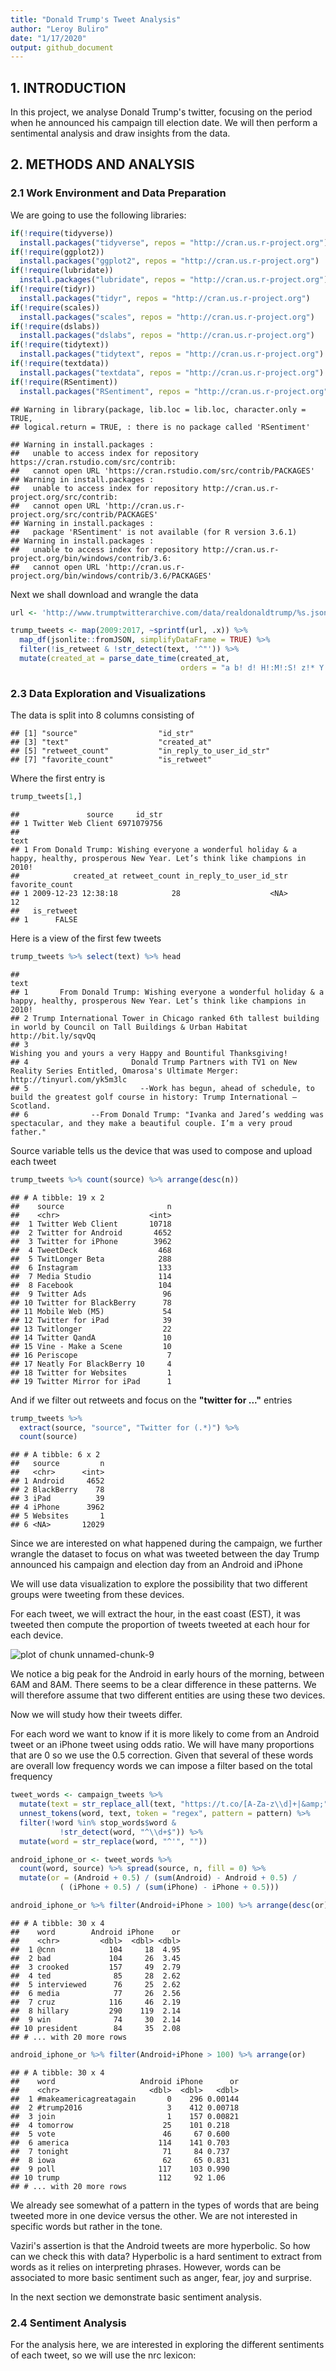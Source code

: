 ```yaml
---
title: "Donald Trump's Tweet Analysis"
author: "Leroy Buliro"
date: "1/17/2020"
output: github_document
---
```




## 1. INTRODUCTION

In this project, we analyse Donald Trump's twitter, focusing on the period when he announced his campaign till election date. We will then perform a sentimental analysis and draw insights from the data.

## 2. METHODS AND ANALYSIS

### 2.1 Work Environment and Data Preparation

We are going to use the following libraries:


```r
if(!require(tidyverse)) 
  install.packages("tidyverse", repos = "http://cran.us.r-project.org")
if(!require(ggplot2)) 
  install.packages("ggplot2", repos = "http://cran.us.r-project.org")
if(!require(lubridate)) 
  install.packages("lubridate", repos = "http://cran.us.r-project.org")
if(!require(tidyr)) 
  install.packages("tidyr", repos = "http://cran.us.r-project.org")
if(!require(scales)) 
  install.packages("scales", repos = "http://cran.us.r-project.org")
if(!require(dslabs)) 
  install.packages("dslabs", repos = "http://cran.us.r-project.org")
if(!require(tidytext)) 
  install.packages("tidytext", repos = "http://cran.us.r-project.org")
if(!require(textdata)) 
  install.packages("textdata", repos = "http://cran.us.r-project.org")
if(!require(RSentiment)) 
  install.packages("RSentiment", repos = "http://cran.us.r-project.org")
```

```
## Warning in library(package, lib.loc = lib.loc, character.only = TRUE,
## logical.return = TRUE, : there is no package called 'RSentiment'
```

```
## Warning in install.packages :
##   unable to access index for repository https://cran.rstudio.com/src/contrib:
##   cannot open URL 'https://cran.rstudio.com/src/contrib/PACKAGES'
## Warning in install.packages :
##   unable to access index for repository http://cran.us.r-project.org/src/contrib:
##   cannot open URL 'http://cran.us.r-project.org/src/contrib/PACKAGES'
## Warning in install.packages :
##   package 'RSentiment' is not available (for R version 3.6.1)
## Warning in install.packages :
##   unable to access index for repository http://cran.us.r-project.org/bin/windows/contrib/3.6:
##   cannot open URL 'http://cran.us.r-project.org/bin/windows/contrib/3.6/PACKAGES'
```

Next we shall download and wrangle the data


```r
url <- 'http://www.trumptwitterarchive.com/data/realdonaldtrump/%s.json'

trump_tweets <- map(2009:2017, ~sprintf(url, .x)) %>%
  map_df(jsonlite::fromJSON, simplifyDataFrame = TRUE) %>%
  filter(!is_retweet & !str_detect(text, '^"')) %>%
  mutate(created_at = parse_date_time(created_at, 
                                      orders = "a b! d! H!:M!:S! z!* Y!", tz="EST"))
```

### 2.3 Data Exploration and Visualizations

The data is split into 8 columns consisting of


```
## [1] "source"                  "id_str"                 
## [3] "text"                    "created_at"             
## [5] "retweet_count"           "in_reply_to_user_id_str"
## [7] "favorite_count"          "is_retweet"
```

Where the first entry is


```r
trump_tweets[1,]
```

```
##               source     id_str
## 1 Twitter Web Client 6971079756
##                                                                                                                                   text
## 1 From Donald Trump: Wishing everyone a wonderful holiday & a happy, healthy, prosperous New Year. Let’s think like champions in 2010!
##            created_at retweet_count in_reply_to_user_id_str favorite_count
## 1 2009-12-23 12:38:18            28                    <NA>             12
##   is_retweet
## 1      FALSE
```

Here is a view of the first few tweets


```r
trump_tweets %>% select(text) %>% head
```

```
##                                                                                                                                         text
## 1       From Donald Trump: Wishing everyone a wonderful holiday & a happy, healthy, prosperous New Year. Let’s think like champions in 2010!
## 2 Trump International Tower in Chicago ranked 6th tallest building in world by Council on Tall Buildings & Urban Habitat http://bit.ly/sqvQq
## 3                                                                             Wishing you and yours a very Happy and Bountiful Thanksgiving!
## 4                       Donald Trump Partners with TV1 on New Reality Series Entitled, Omarosa's Ultimate Merger: http://tinyurl.com/yk5m3lc
## 5                         --Work has begun, ahead of schedule, to build the greatest golf course in history: Trump International – Scotland.
## 6              --From Donald Trump: "Ivanka and Jared’s wedding was spectacular, and they make a beautiful couple. I’m a very proud father."
```

Source variable tells us the device that was used to compose and upload each tweet


```r
trump_tweets %>% count(source) %>% arrange(desc(n))
```

```
## # A tibble: 19 x 2
##    source                       n
##    <chr>                    <int>
##  1 Twitter Web Client       10718
##  2 Twitter for Android       4652
##  3 Twitter for iPhone        3962
##  4 TweetDeck                  468
##  5 TwitLonger Beta            288
##  6 Instagram                  133
##  7 Media Studio               114
##  8 Facebook                   104
##  9 Twitter Ads                 96
## 10 Twitter for BlackBerry      78
## 11 Mobile Web (M5)             54
## 12 Twitter for iPad            39
## 13 Twitlonger                  22
## 14 Twitter QandA               10
## 15 Vine - Make a Scene         10
## 16 Periscope                    7
## 17 Neatly For BlackBerry 10     4
## 18 Twitter for Websites         1
## 19 Twitter Mirror for iPad      1
```

And if we filter out retweets and focus on the **"twitter for ..."** entries


```r
trump_tweets %>% 
  extract(source, "source", "Twitter for (.*)") %>%
  count(source)
```

```
## # A tibble: 6 x 2
##   source         n
##   <chr>      <int>
## 1 Android     4652
## 2 BlackBerry    78
## 3 iPad          39
## 4 iPhone      3962
## 5 Websites       1
## 6 <NA>       12029
```

Since we are interested on what happened during the campaign, we further wrangle the dataset to focus on what was tweeted between the day Trump announced his campaign and election day from an Android and iPhone



We will use data visualization to explore the possibility that two different groups were tweeting from these devices.

For each tweet, we will extract the hour, in the east coast (EST), it was tweeted then compute the proportion of tweets tweeted at each hour for each device.

![plot of chunk unnamed-chunk-9](figure/unnamed-chunk-9-1.png)

We notice a big peak for the Android in early hours of the morning, between 6AM and 8AM. There seems to be a clear difference in these patterns. We will therefore assume that two different entities are using these two devices.

Now we will study how their tweets differ.

For each word we want to know if it is more likely to come from an Android tweet or an iPhone tweet using odds ratio. We will have many proportions that are 0 so we use the 0.5 correction. Given that several of these words are overall low frequency words we can impose a filter based on the total frequency


```r
tweet_words <- campaign_tweets %>% 
  mutate(text = str_replace_all(text, "https://t.co/[A-Za-z\\d]+|&amp;", ""))  %>%
  unnest_tokens(word, text, token = "regex", pattern = pattern) %>%
  filter(!word %in% stop_words$word &
           !str_detect(word, "^\\d+$")) %>%
  mutate(word = str_replace(word, "^'", ""))

android_iphone_or <- tweet_words %>%
  count(word, source) %>% spread(source, n, fill = 0) %>%
  mutate(or = (Android + 0.5) / (sum(Android) - Android + 0.5) / 
           ( (iPhone + 0.5) / (sum(iPhone) - iPhone + 0.5)))
```



```r
android_iphone_or %>% filter(Android+iPhone > 100) %>% arrange(desc(or))
```

```
## # A tibble: 30 x 4
##    word        Android iPhone    or
##    <chr>         <dbl>  <dbl> <dbl>
##  1 @cnn            104     18  4.95
##  2 bad             104     26  3.45
##  3 crooked         157     49  2.79
##  4 ted              85     28  2.62
##  5 interviewed      76     25  2.62
##  6 media            77     26  2.56
##  7 cruz            116     46  2.19
##  8 hillary         290    119  2.14
##  9 win              74     30  2.14
## 10 president        84     35  2.08
## # ... with 20 more rows
```

```r
android_iphone_or %>% filter(Android+iPhone > 100) %>% arrange(or)
```

```
## # A tibble: 30 x 4
##    word                   Android iPhone      or
##    <chr>                    <dbl>  <dbl>   <dbl>
##  1 #makeamericagreatagain       0    296 0.00144
##  2 #trump2016                   3    412 0.00718
##  3 join                         1    157 0.00821
##  4 tomorrow                    25    101 0.218  
##  5 vote                        46     67 0.600  
##  6 america                    114    141 0.703  
##  7 tonight                     71     84 0.737  
##  8 iowa                        62     65 0.831  
##  9 poll                       117    103 0.990  
## 10 trump                      112     92 1.06   
## # ... with 20 more rows
```

We already see somewhat of a pattern in the types of words that are being tweeted more in one device versus the other. We are not interested in specific words but rather in the tone.

Vaziri's assertion is that the Android tweets are more hyperbolic. So how can we check this with data? Hyperbolic is a hard sentiment to extract from words as it relies on interpreting phrases. However, words can be associated to more basic sentiment such as anger, fear, joy and surprise.

In the next section we demonstrate basic sentiment analysis.

### 2.4 Sentiment Analysis

For the analysis here, we are interested in exploring the different sentiments of each tweet, so we will use the nrc lexicon:
